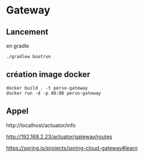 # Gateway

## Lancement

en gradle

```
./gradlew bootrun
```

## création image docker

```
docker build . -t perso-gateway
docker run -d -p 80:80 perso-gateway
```

## Appel

http://localhost/actuator/info

http://192.168.2.23/actuator/gateway/routes

https://spring.io/projects/spring-cloud-gateway#learn